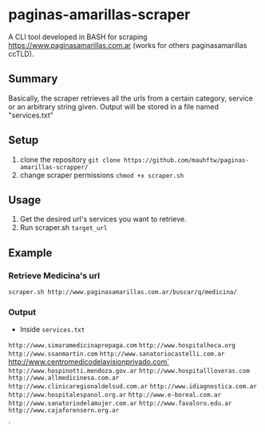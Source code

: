 # paginas-amarillas-scraper

A CLI tool developed in BASH for scraping https://www.paginasamarillas.com.ar (works for others paginasamarillas ccTLD).

## Summary

Basically, the scraper retrieves all the urls from a certain category, service or an arbitrary string given. Output will be stored in a file named "services.txt"

## Setup

1. clone the repository `git clone https://github.com/mauhftw/paginas-amarillas-scrapper/`
2. change scraper permissions `chmod +x scraper.sh`

## Usage

1. Get the desired url's services you want to retrieve.
2. Run scraper.sh `target_url`

## Example

### Retrieve Medicina's url

`scraper.sh http://www.paginasamarillas.com.ar/buscar/q/medicina/`

### Output

- Inside `services.txt`

`http://www.simaramedicinaprepaga.com`
`http://www.hospitalheca.org`
`http://www.ssanmartin.com`
`http://www.sanatoriocastelli.com.ar
`http://www.centromedicodelavisionprivado.com`
`http://www.hospinotti.mendoza.gov.ar`
`http://www.hospitallloveras.com`
`http://www.allmedicinesa.com.ar`
`http://www.clinicaregionaldelsud.com.ar`
`http://www.idiagnostica.com.ar`
`http://www.hospitalespanol.org.ar`
`http://www.e-boreal.com.ar`
`http://www.sanatoriodelamujer.com.ar`
`http://www.favaloro.edu.ar`
`http://www.cajaforensern.org.ar`

`

